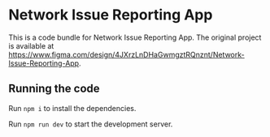 
  # Network Issue Reporting App

  This is a code bundle for Network Issue Reporting App. The original project is available at https://www.figma.com/design/4JXrzLnDHaGwmgztRQnznt/Network-Issue-Reporting-App.

  ## Running the code

  Run `npm i` to install the dependencies.

  Run `npm run dev` to start the development server.
  